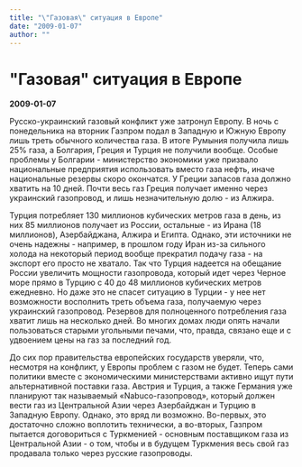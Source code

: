 ```yaml
---
title: "\"Газовая\" ситуация в Европе"
date: "2009-01-07"
author: ""
---
```


# "Газовая" ситуация в Европе

**2009-01-07** 

Русско-украинский газовый конфликт уже затронул Европу. В ночь с понедельника на вторник Газпром подал в Западную и Южную Европу лишь треть обычного количества газа. В итоге Румыния получила лишь 25% газа, а Болгария, Греция и Турция не получили вообще. Особые проблемы у Болгарии - министерство экономики уже призвало национальные предприятия использовать вместо газа нефть, иначе национальные резервы скоро окончатся. У Греции запасов газа должно хватить на 10 дней. Почти весь газ Греция получает именно через украинский газопровод, и лишь незначительную долю - из Алжира.

Турция потребляет 130 миллионов кубических метров газа в день, из них 85 миллионов получает из России, остальные - из Ирана (18 миллионов), Азербайджана, Алжира и Египта. Однако, эти источники не очень надежны - например, в прошлом году Иран из-за сильного холода на некоторый период вообще прекратил подачу газа - на экспорт его просто не хватало. Так что Турция надеется на обещание России увеличить мощности газопровода, который идет через Черное море прямо в Турцию с 40 до 48 миллионов кубических метров ежедневно. Но даже это не спасет ситуацию в Турции - у нее нет возможности восполнить треть объема газа, получаемую через украинский газопровод. Резервов для полноценного потребления газа хватит лишь на несколько дней. Во многих домах люди опять начали пользоваться старыми угольными печами, что, правда, связано еще и с удвоением цены на газ за последний год.

До сих пор правительства европейских государств уверяли, что, несмотря на конфликт, у Европы проблем с газом не будет. Теперь сами политики вместе с экономическими министерствами активно ищут пути альтернативной поставки газа. Австрия и Турция, а также Германия уже планируют так называемый «Nabuco-газопровод», который должен вести газ из Центральной Азии через Азербайджан и Турцию в Западную Европу. Однако, это вряд ли возможно. Во-первых, это достаточно сложно воплотить технически, а во-вторых, Газпром пытается договориться с Туркменией - основным поставщиком газа из Центральной Азии - о том, чтобы и в будущем Туркмения весь свой газ продавала только через русские газопроводы.